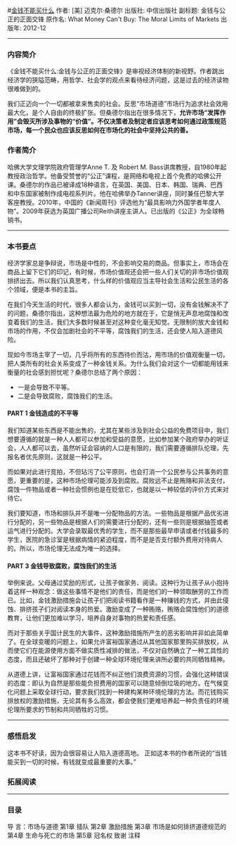 #[金钱不能买什么](https://book.douban.com/subject/20366367/)
作者:  [美] 迈克尔·桑德尔
出版社: 中信出版社
副标题: 金钱与公正的正面交锋
原作名: What Money Can't Buy: The Moral Limits of Markets
出版年: 2012-12
***
### 内容简介 
《金钱不能买什么:金钱与公正的正面交锋》是审视经济体制的新视野。作者跳出经济学的狭隘范畴，用哲学、社会学的观点来看待经济问题，这是过去的经济读物很难做到的。

我们正迈向一个一切都被拿来售卖的社会。反思“市场道德”市场行为追求社会效用最大化，是个人自由的终极扩张。但桑德尔指出在很多情况下，**允许市场“发挥作用”会毁灭所涉及事物的“价值”。不仅决策者及制定者应该思考如何通过政策规范市场，每一个民众也应该反思如何在市场化的社会中坚持公共的善。**

### 作者简介 
哈佛大学文理学院政府管理学Anne T. 及 Robert M. Bass讲席教授，自1980年起教授政治哲学。他备受赞誉的“公正”课程，是网络和电视上首个免费的哈佛公开课。桑德尔的作品已被译成18种语言，在英国、美国、日本、韩国、瑞典、巴西和中东国家被制作成电视系列片。他在哈佛举办Tanner讲座，同时兼任巴黎大学客座教授。2010年，中国的《新闻周刊》评选他为“最具影响力外国学者年度人物”。2009年获选为英国广播公司Reith讲座主讲人。已出版的《公正》为全球畅销书。

***
### 本书要点
经济学家总是争辩说，市场是中性的，不会影响交易的商品。但事实上，市场会在商品上留下它们的印记，有时候，市场价值观还会把一些人们关切的非市场价值观排挤出去。所以我们认真思考，什么样的价值观应当主导社会生活和公民生活的各个领域，便是本书的主旨。

在我们今天生活的时代，很多人都会认为，金钱可以买到一切，没有金钱解决不了的问题，桑德尔指出，这种想法最为危险的地方就在于，它是悄无声息地腐蚀和改变着我们的生活，我们大多数时候甚至对这种变化毫无知觉。无限制的放大金钱和市场的作用，不仅会加剧社会的不平等，腐蚀我们的生活，还会使人陷入道德风险。

现如今市场主宰了一切，几乎将所有的东西待价而沽，用市场的价值观衡量一切，把人类所有的社会关系变成了一种金钱关系。为什么我们会对这个一切都能用钱来衡量的社会感到担忧呢？桑德尔总结了两个原因：
- 一是会导致不平等。
- 二是会导致腐败，腐蚀我们的生活。

#### PART 1 金钱造成的不平等
我们知道某些东西是不能出售的，尤其在某些涉及到社会公益的免费项目中，我们想要遵循的就是一种人人都可以参加和受益的意愿，比如参加某个政府举办的听证会，人人都可以去，虽然听证会容纳的人口是有限的，我们需要遵循排队伦理，先报名者优先原则，这就是一种公平。

而如果对此进行竞拍，不但玷污了公平原则，也会打消一个公民参与公共事务的意愿，更重要的是，这种市场伦理可能涉及到腐败。腐败远不止是贿赂和非法支付，腐蚀一件物品或者一种社会惯例也是在贬低它，也就是以一种较低的评价方式来对待它。

我们要知道，市场和排队并不是唯一分配物品的方法。一些物品是根据产品优劣进行分配的，另一些物品是根据人们的需要进行分配的，还有一些则是根据抽签或者运气进行分配的。大学会录取最优秀的学生，而不是那些最早申请或者付钱最多的学生，医院的急诊室是根据病情的紧迫程度，而不是是否支付额外费用对待病人的。所以，市场伦理无法成为唯一的选择。

#### PART 3 金钱导致腐败，腐蚀我们的生活
举例来说。父母通过奖励的形式，让孩子做家务、阅读。这种行为让孩子从小抱持着这样一种观念：做这些事情不是他们的责任，而是他们的一种领取酬劳的工作而已。比如，金钱激励措施会让孩子们把阅读书籍看作是一种赚钱的方式，并由此侵蚀、排挤孩子们对阅读本身的热爱。激励变成了一种贿赂，贿赂会腐蚀他们的道德教育，让他们更加难以学习，培养自身对事物的热爱和责任感。

而对于那些关乎国计民生的大事件，这种激励措施所产生的恶劣影响并非如此简单了。在全球变暖的问题上，如果允许富裕国家通过从其他国家那里购买排放权，从而使它们在能源使用方面不做实质性减排的做法，不仅对自然确立了一种工具性的态度，而且还破坏了那种对于创建一种全球环境伦理来讲所必要的共同牺牲精神。

从道德上讲，让富裕国家通过花钱而不纠正他们浪费资源的习惯，会强化这种错误的态度：即认为自然是那些能负担费用的国家可以随意倾倒垃圾的地方。在气候变化问题上采取全球行动，要求我们找到一种建构某种环境伦理的方法。而花钱购买排放权的激励措施，无论其有多么高效，都会使我们更难培养起一种负责任的环境伦理所要求的节制和共同牺牲的习惯。

***
### 感悟启发
这本书不好读，因为会很容易让人陷入道德高地。 正如这本书的作者所说的“当钱能买到一切的时候，有钱就变成最重要的大事。”



### 拓展阅读
***
### 目录
导 言：市场与道德
第1章 插队
第2章 激励措施
第3章 市场是如何排挤道德规范的
第4章 生命与死亡的市场
第5章 冠名权
致谢
注释